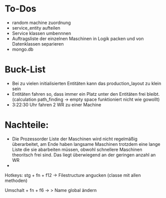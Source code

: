 # To-Dos

- random machine zuordnung
- service_entity aufteilen
- Service klassen umbennnen
- Auftragsliste der einzelnen Maschinen in Logik packen und von Datenklassen separieren
- mongo.db

# Buck-List

- Bei zu vielen initialisierten Entitäten kann das production_layout zu klein sein
- Entitäten fahren so, dass immer ein Platz unter den Entitäten frei bleibt. (calculation path_finding -> empty space funktioniert nicht wie gowollt)
- 3:22:30 Uhr fahren 2 WR zu einer Machine

# Nachteile:
- Die Prozessorder Liste der Maschinen wird nicht regelmäßig überarbeitet, 
am Ende haben langsame Maschinen trotzdem eine lange Liste die sie abarbeiten müssen, obwohl schnellere Maschinen theoritsch frei sind. 
Das liegt überwiegend an der geringen anzahl an WR
- 


Hotkeys:
stg + fn + f12 -> Filestructure angucken (classe mit allen methoden)

Umschalt + fn + f6 -> > Name global ändern